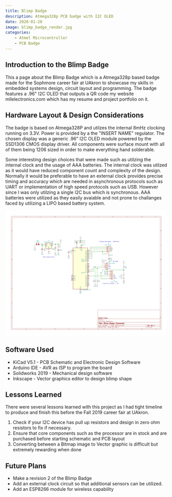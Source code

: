 ```yaml
---
title: Blimp Badge
description: Atmega328p PCB badge with I2C OLED
date: 2020-01-20
image: blimp_badge_render.jpg
categories:
    - Atmel Microcontroller
    - PCB Badge 
---
```

## Introduction to the Blimp Badge

This a page about the Blimp Badge which is a Atmega328p based badge made for the Sophmore career fair at UAkron to showcase my skills in embedded systems design, circuit layout and programming. The badge features a .96" I2C OLED that outputs a QR code my website mllelectronics.com which has my resume and project portfolio on it. 

## Hardware Layout & Design Considerations

The badge is based on Atmega328P and utilzes the internal 8mHz clocking running on 3.3V. Power is provided by a the "INSERT NAME" regulator. The chosen display was a generic .96" I2C OLED module powered by the SSD1306 CMOS display driver. All components were surface mount with all of them being 1206 sized in order to make everything hand solderable. 

Some interesting design choices that were made such as utilzing the internal clock and the usage of AAA batteries. The internal clock was utilzed as it would have reduced component count and complexity of the design. Normally it would be preferable to have an external clock provides precise timing and accuracy which are needed in asynchronous protocols such as UART or implementation of high speed protocols such as USB. However since I was only utilzing a single I2C bus which is synchronous. AAA batteries were utilized as they easily avaiable and not prone to challanges faced by utilizing a LIPO based battery system. 

![Blimp V1 Badge Schematic](blimp_schematic.jpg)

## Software Used
* KiCad V5.1 - PCB Schematic and Electronic Design Software
* Arduino IDE  - AVR as ISP to program the board
* Solidworks 2019 - Mechanical design software 
* Inkscape - Vector graphics editor to design blimp shape 


## Lessons Learned 
There were several lessons learned with this project as I had tight timeline to produce and finish this before the Fall 2019 career fair at UAkron. 

1. Check if your I2C device has pull up resistors and design in zero ohm resistors to fix if necessary. 
2. Ensure that core components such as the processor are in stock and are purchased before starting schematic and PCB layout 
3. Converting between a Bitmap image to Vector graphic is difficult but extremely rewarding when done 

## Future Plans 
* Make a revision 2 of the Blimp Badge 
* Add an external clock circuit so that additional sensors can be utilized. 
* Add an ESP8266 module for wireless capability 

